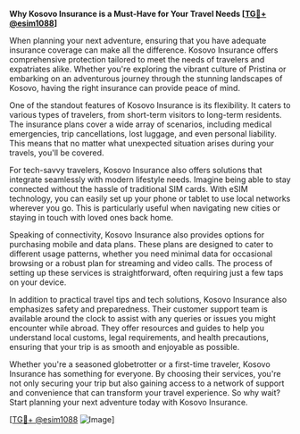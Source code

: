 **Why Kosovo Insurance is a Must-Have for Your Travel Needs [[TG💪+ @esim1088](https://t.me/s/esim1088)]**

When planning your next adventure, ensuring that you have adequate insurance coverage can make all the difference. Kosovo Insurance offers comprehensive protection tailored to meet the needs of travelers and expatriates alike. Whether you're exploring the vibrant culture of Pristina or embarking on an adventurous journey through the stunning landscapes of Kosovo, having the right insurance can provide peace of mind.

One of the standout features of Kosovo Insurance is its flexibility. It caters to various types of travelers, from short-term visitors to long-term residents. The insurance plans cover a wide array of scenarios, including medical emergencies, trip cancellations, lost luggage, and even personal liability. This means that no matter what unexpected situation arises during your travels, you'll be covered.

For tech-savvy travelers, Kosovo Insurance also offers solutions that integrate seamlessly with modern lifestyle needs. Imagine being able to stay connected without the hassle of traditional SIM cards. With eSIM technology, you can easily set up your phone or tablet to use local networks wherever you go. This is particularly useful when navigating new cities or staying in touch with loved ones back home.

Speaking of connectivity, Kosovo Insurance also provides options for purchasing mobile and data plans. These plans are designed to cater to different usage patterns, whether you need minimal data for occasional browsing or a robust plan for streaming and video calls. The process of setting up these services is straightforward, often requiring just a few taps on your device.

In addition to practical travel tips and tech solutions, Kosovo Insurance also emphasizes safety and preparedness. Their customer support team is available around the clock to assist with any queries or issues you might encounter while abroad. They offer resources and guides to help you understand local customs, legal requirements, and health precautions, ensuring that your trip is as smooth and enjoyable as possible.

Whether you're a seasoned globetrotter or a first-time traveler, Kosovo Insurance has something for everyone. By choosing their services, you're not only securing your trip but also gaining access to a network of support and convenience that can transform your travel experience. So why wait? Start planning your next adventure today with Kosovo Insurance.

[[TG💪+ @esim1088](https://t.me/s/esim1088) ![Image](https://i.postimg.cc/Y0z9fWf4/image.png)]